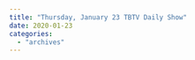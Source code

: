 ```yaml
---
title: "Thursday, January 23 TBTV Daily Show"
date: 2020-01-23
categories: 
  - "archives"
---
```



